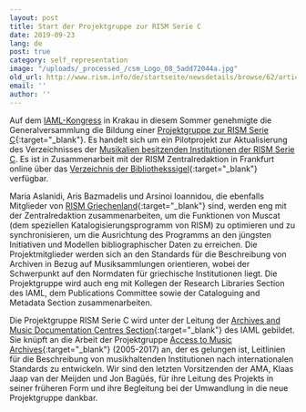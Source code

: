 ```yaml
---
layout: post
title: Start der Projektgruppe zur RISM Serie C
date: 2019-09-23
lang: de
post: true
category: self_representation
image: "/uploads/_processed_/csm_Logo_08_5add72044a.jpg"
old_url: http://www.rism.info/de/startseite/newsdetails/browse/62/article/64/launch-of-project-group-on-rism-series-c.html
email: ''
author: ''
---
```



Auf dem [IAML-Kongress](/de/publikationen/iaml-konferenzen/2019.html) in Krakau in diesem Sommer genehmigte die Generalversammlung die Bildung einer [Projektgruppe zur RISM Serie C](https://www.iaml.info/project-group-rism-series-c){:target="_blank"}. Es handelt sich um ein Pilotprojekt zur Aktualisierung des Verzeichnisses der [Musikalien besitzenden Institutionen der RISM Serie C](/de/publikationen.html#c2620). Es ist in Zusammenarbeit mit der RISM Zentralredaktion in Frankfurt online über das [Verzeichnis der Bibliothekssigel](http://rism.info/?id=608){:target="_blank"} verfügbar.

Maria Aslanidi, Aris Bazmadelis und Arsinoi Ioannidou, die ebenfalls Mitglieder von [RISM Griechenland](http://www.rism.info/de/startseite/newsdetails/select/new_publications/article/64/byzantine-music-archives-join-muscat.html){:target="_blank"} sind, werden eng mit der Zentralredaktion zusammenarbeiten, um die Funktionen von Muscat (dem speziellen Katalogisierungsprogramm von RISM) zu optimieren und zu synchronisieren, um die Ausrichtung des Programms an den jüngsten Initiativen und Modellen bibliographischer Daten zu erreichen. Die Projektmitglieder werden sich an den Standards für die Beschreibung von Archiven in Bezug auf Musiksammlungen orientieren, wobei der Schwerpunkt auf den Normdaten für griechische Institutionen liegt. Die Projektgruppe wird auch eng mit Kollegen der Research Libraries Section des IAML, dem Publications Committee sowie der Cataloguing and Metadata Section zusammenarbeiten.

Die Projektgruppe RISM Serie C wird unter der Leitung der [Archives and Music Documentation Centres Section](https://www.iaml.info/archives-and-music-documentation-centres){:target="_blank"} des IAML gebildet. Sie knüpft an die Arbeit der Projektgruppe [Access to Music Archives](https://www.iaml.info/project-group-access-music-archives){:target="_blank"} (2005-2017) an, der es gelungen ist, Leitlinien für die Beschreibung von musikhaltenden Institutionen nach internationalen Standards zu entwickeln. Wir sind den letzten Vorsitzenden der AMA, Klaas Jaap van der Meijden und Jon Bagüés, für ihre Leitung des Projekts in seiner früheren Form und ihre Begleitung bei der Umwandlung in die neue Projektgruppe dankbar.



<script type="text/javascript">var switchTo5x=true;</script><script type="text/javascript" src="http://w.sharethis.com/button/buttons.js"></script><script type="text/javascript">stLight.options({publisher: "9b601438-1ce1-49d8-bfd7-9cff5df54c17", doNotHash: false, doNotCopy: false, hashAddressBar: false});</script>
